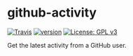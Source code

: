 # github-activity

[![Travis](https://img.shields.io/travis/jpcano/github-activity.svg)](https://travis-ci.org/jpcano/github-activity)
[![version](https://img.shields.io/npm/v/github-activity.svg)](http://npm.im/github-activity)
[![License: GPL v3](https://img.shields.io/badge/License-GPL%20v3-blue.svg)](https://www.gnu.org/licenses/gpl-3.0)
<!-- [![Codecov](https://img.shields.io/codecov/c/github/jpcano/github-activity.svg)](https://codecov.io/gh/jpcano/github-activity) -->

Get the latest activity from a GitHub user.
